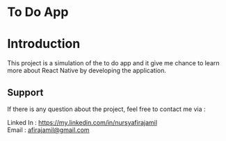 # To Do App
# Introduction

This project is a simulation of the to do app and it give me chance to learn more about React Native by developing the application.

## Support
If there is any question about the project, feel free to contact me via :

Linked In : https://my.linkedin.com/in/nursyafirajamil<br/>
Email : afirajamil@gmail.com
